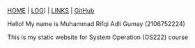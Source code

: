 [HOME](https://github.com/asta-kunn/os222) | [LOG](https://github.com/asta-kunn/os222/blob/master/TXT/mylog.txt)) | [LINKS](https://github.com/asta-kunn/os222/blob/master/links.md) | [GitHub](https://github.com/asta-kunn/os222)

Hello!
My name is Muhammad Rifqi Adli Gumay (2106752224)


This is my static website for System Operation (OS222) course
